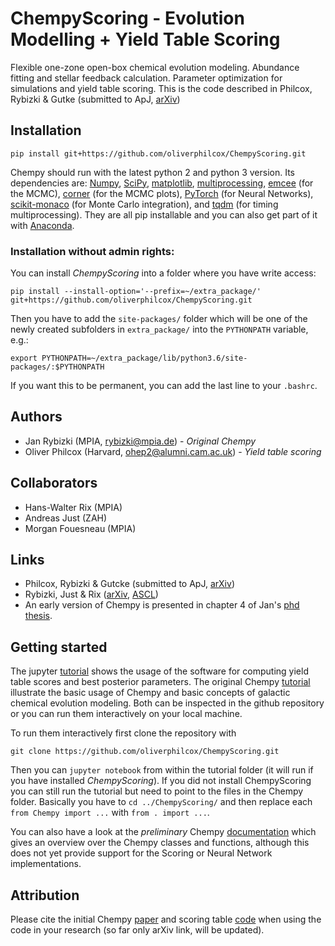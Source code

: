 # ChempyScoring - Evolution Modelling + Yield Table Scoring
Flexible one-zone open-box chemical evolution modeling. Abundance fitting and stellar feedback calculation. Parameter optimization for simulations and yield table scoring. This is the code described in Philcox, Rybizki & Gutke (submitted to ApJ, [arXiv](https://arxiv.org/abs/1712.05686))

## Installation

```
pip install git+https://github.com/oliverphilcox/ChempyScoring.git
```
Chempy should run with the latest python 2 and python 3 version.
Its dependencies are: [Numpy](http://numpy.scipy.org/), [SciPy](http://www.scipy.org/), [matplotlib](http://matplotlib.sourceforge.net/), [multiprocessing](https://docs.python.org/2/library/multiprocessing.html#module-multiprocessing), [emcee](http://dan.iel.fm/emcee/current/) (for the MCMC), [corner](http://corner.readthedocs.io/en/latest/) (for the MCMC plots), [PyTorch](http://pytorch.org/) (for Neural Networks), [scikit-monaco](https://pypi.python.org/pypi/scikit-monaco) (for Monte Carlo integration), and [tqdm](https://pypi.python.org/pypi/tqdm) (for timing multiprocessing). They are all pip installable and you can also get part of it with [Anaconda](https://www.continuum.io/downloads).

### Installation without admin rights:
You can install *ChempyScoring* into a folder where you have write access:
```
pip install --install-option='--prefix=~/extra_package/' git+https://github.com/oliverphilcox/ChempyScoring.git
```
Then you have to add the `site-packages/` folder which will be one of the newly created subfolders in `extra_package/` into the ```PYTHONPATH``` variable, e.g.:
```
export PYTHONPATH=~/extra_package/lib/python3.6/site-packages/:$PYTHONPATH
```
If you want this to be permanent, you can add the last line to your `.bashrc`.


## Authors
- Jan Rybizki (MPIA, rybizki@mpia.de) - *Original Chempy*
- Oliver Philcox (Harvard, ohep2@alumni.cam.ac.uk) - *Yield table scoring*

## Collaborators
- Hans-Walter Rix (MPIA)
- Andreas Just (ZAH)
- Morgan Fouesneau (MPIA)

## Links
- Philcox, Rybizki & Gutcke (submitted to ApJ, [arXiv](https://arxiv.org/abs/1712.05686))
- Rybizki, Just & Rix ([arXiv](http://arxiv.org/abs/1702.08729), [ASCL](http://ascl.net/1702.011))
- An early version of Chempy is presented in chapter 4 of Jan's [phd thesis](http://nbn-resolving.de/urn:nbn:de:bsz:16-heidok-199349).

## Getting started
The jupyter [tutorial](https://github.com/oliverphilcox/ChempyScoring/blob/master/Scoring%20%26%20Parameter%20Choice%20Tutorial.ipynb) shows the usage of the software for computing yield table scores and best posterior parameters. The original Chempy [tutorial](https://github.com/oliverphilcox/ChempyScoring/old_tutorials) illustrate the basic usage of Chempy and basic concepts of galactic chemical evolution modeling. Both can be inspected in the github repository or you can run them interactively on your local machine. 

To run them interactively first clone the repository with
```
git clone https://github.com/oliverphilcox/ChempyScoring.git
```
Then you can ```jupyter notebook``` from within the tutorial folder (it will run if you have installed *ChempyScoring*). 
If you did not install ChempyScoring you can still run the tutorial but need to point to the files in the Chempy folder. Basically you have to ```cd ../ChempyScoring/``` and then replace each ```from Chempy import ...``` with ```from . import ...```.

You can also have a look at the *preliminary* Chempy [documentation](http://www.mpia.de/homes/rybizki/html/index.html) which gives an overview over the Chempy classes and functions, although this does not yet provide support for the Scoring or Neural Network implementations.

## Attribution
Please cite the initial Chempy [paper](https://arxiv.org/abs/1702.08729) and scoring table [code](https://arxiv.org/abs/1712.05686) when using the code in your research (so far only arXiv link, will be updated).

